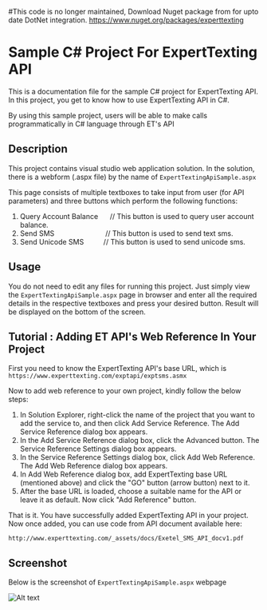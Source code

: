 #This code is no longer maintained, Download Nuget package from for upto date DotNet integration.
https://www.nuget.org/packages/experttexting

# Sample C# Project For ExpertTexting API
This is a documentation file for the sample C# project for ExpertTexting API. In this project, you get to know how to use ExpertTexting API in C#.

By using this sample project, users will be able to make calls programmatically in C# language through ET's API

## Description
This project contains visual studio web application solution. In the solution, there is a webform (.aspx file) by the name of `ExpertTextingApiSample.aspx` 

This page consists of multiple textboxes to take input from user (for API parameters) and three buttons which perform the following functions:

1. Query Account Balance    &nbsp;&nbsp;&nbsp;&nbsp;&nbsp;// This button is used to query user account balance.
2. Send SMS            &nbsp;&nbsp;&nbsp;&nbsp;&nbsp;&nbsp;&nbsp;&nbsp;&nbsp;&nbsp;&nbsp;&nbsp;&nbsp;&nbsp;&nbsp;&nbsp;&nbsp;&nbsp;&nbsp;&nbsp;&nbsp;&nbsp;&nbsp;&nbsp;&nbsp;// This button is used to send text sms.
3. Send Unicode SMS      &nbsp;&nbsp;&nbsp;&nbsp;&nbsp;&nbsp;&nbsp;&nbsp;&nbsp;// This button is used to send unicode sms.

  
## Usage
You do not need to edit any files for running this project. Just simply view the `ExpertTextingApiSample.aspx` page in browser and enter all the required details in the respective textboxes and press your desired button. Result will be displayed on the bottom of the screen. 

## Tutorial : Adding ET API's Web Reference In Your Project
First you need to know the ExpertTexting API's base URL, which is 
`https://www.experttexting.com/exptapi/exptsms.asmx`

Now to add web reference to your own project, kindly follow the below steps: 

1. In Solution Explorer, right-click the name of the project that you want to add the service to, and then click Add Service Reference. The Add Service Reference dialog box appears.
2. In the Add Service Reference dialog box, click the Advanced button. The Service Reference Settings dialog box appears.
3. In the Service Reference Settings dialog box, click Add Web Reference. The Add Web Reference dialog box appears.
4. In Add Web Reference dialog box, add ExpertTexting base URL (mentioned above) and click the "GO" button (arrow button) next to it.
5. After the base URL is loaded, choose a suitable name for the API or leave it as default. Now click "Add Reference" button.

That is it. You have successfully added ExpertTexting API in your project. Now once added, you can use code from API document available here:

`http://www.experttexting.com/_assets/docs/Exetel_SMS_API_docv1.pdf`

## Screenshot
Below is the screenshot of `ExpertTextingApiSample.aspx` webpage

![Alt text](http://s21.postimg.org/eok48h4nb/2015_08_26_15_51_57.png "ExpertTexting WebApi C# Sample ScreenShot")

